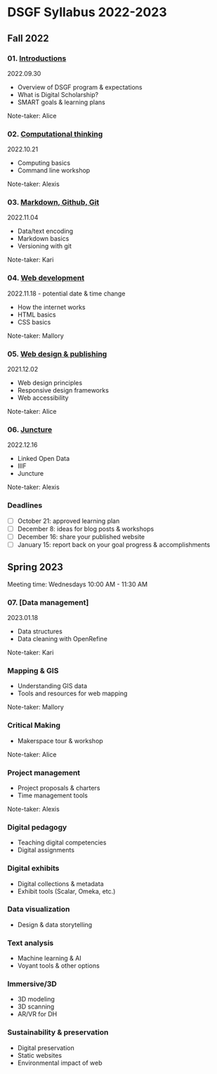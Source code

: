 # DSGF Syllabus 2022-2023

## Fall 2022

### 01. [Introductions](sessions/01-intro.md)
2022.09.30
- Overview of DSGF program & expectations
- What is Digital Scholarship?
- SMART goals & learning plans

Note-taker: Alice

### 02. [Computational thinking](sessions/02-computation.md)
2022.10.21
- Computing basics
- Command line workshop

Note-taker: Alexis

### 03. [Markdown, Github, Git](sessions/03-git.md)
2022.11.04
-  Data/text encoding 
-  Markdown basics
-  Versioning with git

Note-taker: Kari

### 04. [Web development](sessions/04-webdev.md)
2022.11.18 - potential date & time change
- How the internet works
- HTML basics
- CSS basics

Note-taker: Mallory

### 05. [Web design & publishing](sessions/05-webpub.md)
2021.12.02
- Web design principles
- Responsive design frameworks
- Web accessibility

Note-taker: Alice

### 06. [Juncture](sessions/06-juncture.md)
2022.12.16
- Linked Open Data
- IIIF
- Juncture

Note-taker: Alexis


### Deadlines
- [ ] October 21: approved learning plan
- [ ] December 8: ideas for blog posts & workshops
- [ ] December 16: share your published website
- [ ] January 15: report back on your goal progress & accomplishments

## Spring 2023

Meeting time: Wednesdays 10:00 AM - 11:30 AM

### 07. [Data management]
2023.01.18

- Data structures
- Data cleaning with OpenRefine

Note-taker: Kari

### Mapping & GIS
- Understanding GIS data
- Tools and resources for web mapping

Note-taker: Mallory

### Critical Making
- Makerspace tour & workshop

Note-taker: Alice

### Project management
- Project proposals & charters
- Time management tools

Note-taker: Alexis

### Digital pedagogy
- Teaching digital competencies
- Digital assignments

### Digital exhibits
- Digital collections & metadata
- Exhibit tools (Scalar, Omeka, etc.)

### Data visualization
- Design & data storytelling

### Text analysis
- Machine learning & AI
- Voyant tools & other options

### Immersive/3D
- 3D modeling
- 3D scanning
- AR/VR for DH

### Sustainability & preservation
- Digital preservation
- Static websites
- Environmental impact of web
